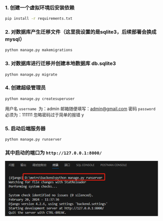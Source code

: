 ### 1. 创建一个虚拟环境后安装依赖

```bash
pip install -r requirements.txt
```

### 2. 对数据库产生迁移文件（这里我设置的是sqlite3，后续部署会换成mysql）
```bash
python manage.py makemigrations
```

### 3. 对数据库进行迁移并创建本地数据库 db.sqlite3
```bash
python manage.py migrate
```

### 4. 创建超级管理员
```bash
python manage.py createsuperuser
```

用户名 `username `为：admin
邮箱随便填写：admin@gmail.com
密码 `password`必须为：111111
忽略密码过于简单的报错 y

### 5. 启动后端服务器
```bash
python manage.py runserver
```

### 其中启动的端口为  `http://127.0.0.1:8000/`

![alt text](image.png)